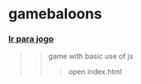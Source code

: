 # gamebaloons
### [Ir para jogo](https://michellehorn.github.io/gamebaloons)
>> game with basic use of js
>>> open index.html
